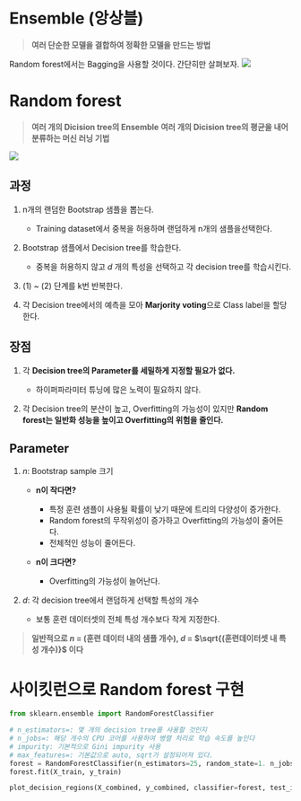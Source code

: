 # Ensemble (앙상블)
>**여러 단순한 모델을 결합하여 정확한 모델을 만드는 방법**

Random forest에서는 Bagging을 사용할 것이다. 간단히만 살펴보자. ![](https://velog.velcdn.com/images/kvvon/post/d8796f05-5ff9-4193-80d3-2abf22694ecf/image.png)


# Random forest
> **여러 개의 Dicision tree의 Ensemble**
**여러 개의 Dicision tree의 평균을 내어 분류하는 머신 러닝 기법**

![](https://velog.velcdn.com/images/kvvon/post/abcac127-61c7-4cdf-8104-fa094a19b0e9/image.png)

## 과정
1. n개의 랜덤한 Bootstrap 샘플을 뽑는다.
	
    - Training dataset에서 중복을 허용하며 랜덤하게 n개의 샘플을선택한다. 

2. Bootstrap 샘플에서 Decision tree를 학습한다.
	
    - 중복을 허용하지 않고 $d$ 개의 특성을 선택하고 각 decision tree를 학습시킨다.
    
3. (1) ~ (2) 단계를 k번 반복한다.

4. 각 Decision tree에서의 예측을 모아 **Marjority voting**으로 Class label을 할당한다.

## 장점
1. 각 **Decision tree의 Parameter를 세밀하게 지정할 필요가 없다.**
	
    - 하이퍼파라미터 튜닝에 많은 노력이 필요하지 않다.
2. 각 Decision tree의 분산이 높고, Overfitting의 가능성이 있지만 **Random forest는 일반화 성능을 높이고 Overfitting의 위험을 줄인다.**

## Parameter

1. $n$: Bootstrap sample 크기
	- **n이 작다면?** 
    	
        - 특정 훈련 샘플이 사용될 확률이 낮기 때문에 트리의 다양성이 증가한다.  
        - Random forest의 무작위성이 증가하고 Overfitting의 가능성이 줄어든다.
        - 전체적인 성능이 줄어든다.
    - **n이 크다면?**
    	
        - Overfitting의 가능성이 늘어난다.
2. $d$: 각 decision tree에서 랜덤하게 선택할 특성의 개수
	
    - 보통 훈련 데이터셋의 전체 특성 개수보다 작게 지정한다.
    
> **일반적으로 $n$ = (훈련 데이터 내의 샘플 개수), $d$ = $\sqrt{(훈련데이터셋 내 특성 개수)}$ 이다** 

# 사이킷런으로 Random forest 구현
```python
from sklearn.ensemble import RandomForestClassifier

# n_estimators=: 몇 개의 decision tree를 사용할 것인지
# n_jobs=: 해당 개수의 CPU 코어를 사용하여 병렬 처리로 학습 속도를 높인다
# impurity: 기본적으로 Gini impurity 사용
# max_features=: 기본값으로 auto, sqrt가 설정되어져 있다.
forest = RandomForestClassifier(n_estimators=25, random_state=1. n_jobs=2)
forest.fit(X_train, y_train)

plot_decision_regions(X_combined, y_combined, classifier=forest, test_idx=range(105, 150))
```